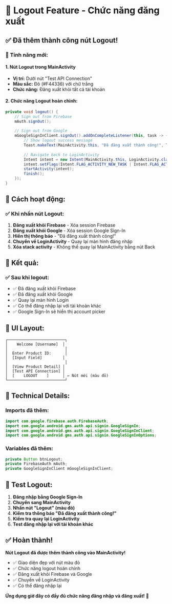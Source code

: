 # 🚪 Logout Feature - Chức năng đăng xuất

## ✅ **Đã thêm thành công nút Logout!**

### 🎯 **Tính năng mới:**

#### 1. **Nút Logout trong MainActivity**
- **Vị trí:** Dưới nút "Test API Connection"
- **Màu sắc:** Đỏ (#F44336) với chữ trắng
- **Chức năng:** Đăng xuất khỏi tất cả tài khoản

#### 2. **Chức năng Logout hoàn chỉnh:**
```java
private void logout() {
    // Sign out from Firebase
    mAuth.signOut();
    
    // Sign out from Google
    mGoogleSignInClient.signOut().addOnCompleteListener(this, task -> {
        // Show logout success message
        Toast.makeText(MainActivity.this, "Đã đăng xuất thành công!", Toast.LENGTH_SHORT).show();
        
        // Navigate back to LoginActivity
        Intent intent = new Intent(MainActivity.this, LoginActivity.class);
        intent.setFlags(Intent.FLAG_ACTIVITY_NEW_TASK | Intent.FLAG_ACTIVITY_CLEAR_TASK);
        startActivity(intent);
        finish();
    });
}
```

## 🎯 **Cách hoạt động:**

### ✅ **Khi nhấn nút Logout:**
1. **Đăng xuất khỏi Firebase** - Xóa session Firebase
2. **Đăng xuất khỏi Google** - Xóa session Google Sign-In
3. **Hiển thị thông báo** - "Đã đăng xuất thành công!"
4. **Chuyển về LoginActivity** - Quay lại màn hình đăng nhập
5. **Xóa stack activity** - Không thể quay lại MainActivity bằng nút Back

## 🚀 **Kết quả:**

### ✅ **Sau khi logout:**
- ✅ Đã đăng xuất khỏi Firebase
- ✅ Đã đăng xuất khỏi Google
- ✅ Quay lại màn hình Login
- ✅ Có thể đăng nhập lại với tài khoản khác
- ✅ Google Sign-In sẽ hiển thị account picker

## 📱 **UI Layout:**

```
┌─────────────────────────┐
│    Welcome [Username]  │
│                         │
│  Enter Product ID:      │
│  [Input Field]         │
│                         │
│  [View Product Detail] │
│  [Test API Connection] │
│  [    LOGOUT    ]      │ ← Nút mới (màu đỏ)
└─────────────────────────┘
```

## 🔧 **Technical Details:**

### **Imports đã thêm:**
```java
import com.google.firebase.auth.FirebaseAuth;
import com.google.android.gms.auth.api.signin.GoogleSignIn;
import com.google.android.gms.auth.api.signin.GoogleSignInClient;
import com.google.android.gms.auth.api.signin.GoogleSignInOptions;
```

### **Variables đã thêm:**
```java
private Button btnLogout;
private FirebaseAuth mAuth;
private GoogleSignInClient mGoogleSignInClient;
```

## 🎉 **Test Logout:**

1. **Đăng nhập bằng Google Sign-In**
2. **Chuyển sang MainActivity**
3. **Nhấn nút "Logout" (màu đỏ)**
4. **Kiểm tra thông báo "Đã đăng xuất thành công!"**
5. **Kiểm tra quay lại LoginActivity**
6. **Test đăng nhập lại với tài khoản khác**

## ✅ **Hoàn thành!**

**Nút Logout đã được thêm thành công vào MainActivity!**

- ✅ Giao diện đẹp với nút màu đỏ
- ✅ Chức năng logout hoàn chỉnh
- ✅ Đăng xuất khỏi Firebase và Google
- ✅ Chuyển về LoginActivity
- ✅ Có thể đăng nhập lại

**Ứng dụng giờ đây có đầy đủ chức năng đăng nhập và đăng xuất!** 🚀
